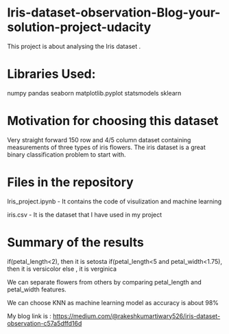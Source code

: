 # Iris-dataset-observation-Blog-your-solution-project-udacity

This project is about analysing the Iris dataset .

# Libraries Used:

numpy
pandas
seaborn
matplotlib.pyplot
statsmodels
sklearn

# Motivation for choosing this dataset
Very straight forward 150 row and 4/5 column dataset containing measurements of three types of iris flowers. The iris dataset is a great binary classification problem to start with.

# Files in the repository

Iris_project.ipynb - It contains the code of visulization and machine learning

iris.csv - It is the dataset that I have used in my project

# Summary of the results

if(petal_length<2), then it is setosta if(petal_length<5 and petal_width<1.75), then it is versicolor else , it is verginica

We can separate flowers from others by comparing petal_length and petal_width features.

We can choose KNN as machine learning model as accuracy is about 98%

My blog link is : https://medium.com/@rakeshkumartiwary526/iris-dataset-observation-c57a5dffd16d
